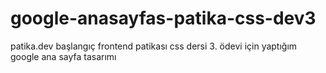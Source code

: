 # google-anasayfas-patika-css-dev3
patika.dev başlangıç frontend patikası css dersi 3. ödevi için yaptığım google ana sayfa tasarımı
